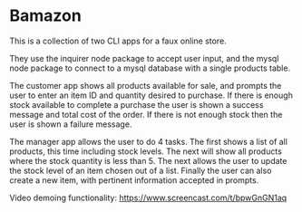 # Bamazon

This is a collection of two CLI apps for a faux online store.

They use the inquirer node package to accept user input, and the mysql node package to connect to a mysql database with a single products table. 

The customer app shows all products available for sale, and prompts the user to enter an item ID and quantity desired to purchase. If there is enough stock available to complete a purchase the user is shown a success message and total cost of the order. If there is not enough stock then the user is shown a failure message.

The manager app allows the user to do 4 tasks. The first shows a list of all products, this time including stock levels. The next will show all products where the stock quantity is less than 5. The next allows the user to update the stock level of an item chosen out of a list. Finally the user can also create a new item, with pertinent information accepted in prompts.

Video demoing functionality: https://www.screencast.com/t/bpwGnGN1aq
